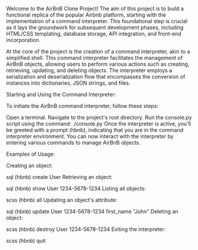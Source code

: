 Welcome to the AirBnB Clone Project! The aim of this project is to build a functional replica of the popular Airbnb platform, starting with the implementation of a command interpreter. This foundational step is crucial as it lays the groundwork for subsequent development phases, including HTML/CSS templating, database storage, API integration, and front-end incorporation.

At the core of the project is the creation of a command interpreter, akin to a simplified shell. This command interpreter facilitates the management of AirBnB objects, allowing users to perform various actions such as creating, retrieving, updating, and deleting objects. The interpreter employs a serialization and deserialization flow that encompasses the conversion of instances into dictionaries, JSON strings, and files.

Starting and Using the Command Interpreter:

To initiate the AirBnB command interpreter, follow these steps:

Open a terminal.
Navigate to the project's root directory.
Run the console.py script using the command: ./console.py
Once the interpreter is active, you'll be greeted with a prompt (hbnb), indicating that you are in the command interpreter environment. You can now interact with the interpreter by entering various commands to manage AirBnB objects.

Examples of Usage:

Creating an object:

sql
(hbnb) create User
Retrieving an object:

sql
(hbnb) show User 1234-5678-1234
Listing all objects:

scss
(hbnb) all
Updating an object's attribute:

sql
(hbnb) update User 1234-5678-1234 first_name "John"
Deleting an object:

scss
(hbnb) destroy User 1234-5678-1234
Exiting the interpreter:

scss
(hbnb) quit
